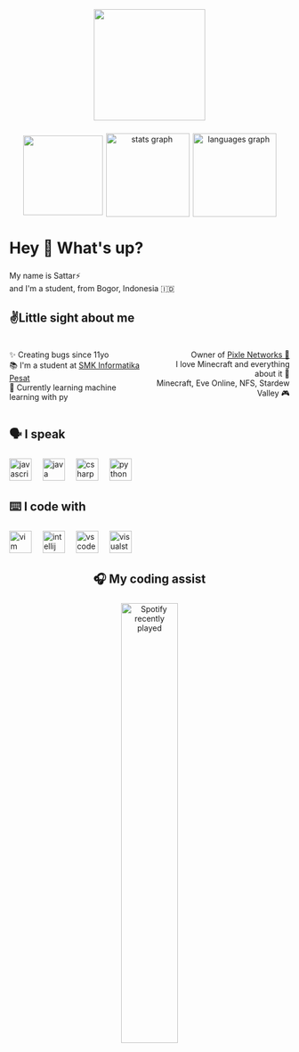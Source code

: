 <div align="center">
  <img height="200" src="https://cdn.discordapp.com/attachments/1294905106663342100/1301370936527687711/Untitled-1.png?ex=67243ba1&is=6722ea21&hm=91e7d9512965562311e4e3247601f4d17857b64cb6e5e54a4e46e169fdcc3894&"  />
</div>

###

<div align="center" style="display: flex; justify-content: center; gap: 6px;">
<img style="margin-top: 4px;" height="143"src="https://cdn.discordapp.com/attachments/1233059679442309196/1301432615810764850/jmd-japanese-cars.gif?ex=67247513&is=67232393&hm=208ba8e24d04258807405e78482652c92926c85339614a1e44e81748298712d3&"/>
  <img src="https://github-readme-streak-stats.herokuapp.com/?user=SattrFev&theme=dark&hide_border=true" height="150" alt="stats graph"/>
  <img src="https://github-readme-stats.vercel.app/api/top-langs/?username=SattrFev&theme=dark&show_icons=true&hide_border=true&layout=compact" height="150" alt="languages graph"  />
 </div>
  
###

<h1 align="left">Hey 👋 What's up?</h1>

###

<p align="left">My name is Sattar⚡<br>and I'm a student, from Bogor, Indonesia 🇮🇩</p>

###

<h2 align="left">✌️Little sight about me</h2>

###

<div style="display: flex; justify-content: space-between;">
    <div style="flex: 1; margin-right: 10px;">
        <p align="left">✨ Creating bugs since 11yo<br>
        📚 I'm a student at <a href="https://smkpesat.sch.id/" target="_blank" rel="noopener noreferrer">SMK Informatika Pesat</a><br>
        🎯 Currently learning machine learning with py</p>
    </div>
    <div style="flex: 1; margin-left: 10px;">
        <p align="right">Owner of <a href="https://github.com/SattrFev">Pixle Networks 🎫</a><br>
        I love Minecraft and everything about it 🎲<br>
        Minecraft, Eve Online, NFS, Stardew Valley 🎮 </p>
    </div>
</div>


###

<h2 align="left">🗣 I speak️</h2>

###

<div align="left">
  <img src="https://cdn.jsdelivr.net/gh/devicons/devicon/icons/javascript/javascript-original.svg" height="40" alt="javascript logo"  />
  <img width="12" />
  <img src="https://cdn.jsdelivr.net/gh/devicons/devicon/icons/java/java-original.svg" height="40" alt="java logo"  />
  <img width="12" />
  <img src="https://cdn.jsdelivr.net/gh/devicons/devicon/icons/csharp/csharp-original.svg" height="40" alt="csharp logo"  />
  <img width="12" />
  <img src="https://cdn.jsdelivr.net/gh/devicons/devicon/icons/python/python-original.svg" height="40" alt="python logo"  />
</div>

###

<h2 align="left">⌨️ I code with</h2>

###

<div align="left">
  <img src="https://cdn.jsdelivr.net/gh/devicons/devicon/icons/vim/vim-original.svg" height="40" alt="vim logo"  />
  <img width="12" />
  <img src="https://cdn.jsdelivr.net/gh/devicons/devicon/icons/intellij/intellij-original.svg" height="40" alt="intellij logo"  />
  <img width="12" />
  <img src="https://cdn.jsdelivr.net/gh/devicons/devicon/icons/vscode/vscode-original.svg" height="40" alt="vscode logo"  />
  <img width="12" />
  <img src="https://cdn.jsdelivr.net/gh/devicons/devicon/icons/visualstudio/visualstudio-plain.svg" height="40" alt="visualstudio logo"  />
</div>

###

<h2 align="center">🎧 My coding assist</h2>

###

<div align="center">
  <a href="https://open.spotify.com/user/cw4utmm9fok8bjujngfbpgo5e">
    <img src="https://spotify-recently-played-readme.vercel.app/api?user=cw4utmm9fok8bjujngfbpgo5e&count=5" alt="Spotify recently played" width="45%"/>
  </a>
</div>

###
